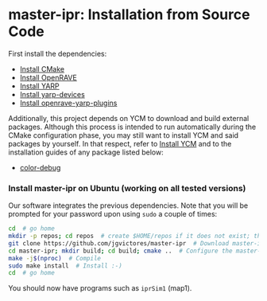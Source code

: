 # master-ipr: Installation from Source Code

First install the dependencies:
- [Install CMake](https://github.com/roboticslab-uc3m/installation-guides/blob/master/install-cmake.md)
- [Install OpenRAVE](https://github.com/roboticslab-uc3m/installation-guides/blob/master/install-openrave.md)
- [Install YARP](https://github.com/roboticslab-uc3m/installation-guides/blob/master/install-yarp.md)
- [Install yarp-devices](https://github.com/asrob-uc3m/yarp-devices/blob/develop/doc/yarp-devices-install.md)
- [Install openrave-yarp-plugins](https://github.com/roboticslab-uc3m/openrave-yarp-plugins/blob/develop/doc/openrave-yarp-plugins-install.md)

Additionally, this project depends on YCM to download and build external packages. Although this process is intended to run automatically during the CMake configuration phase, you may still want to install YCM and said packages by yourself. In that respect, refer to [Install YCM](https://github.com/roboticslab-uc3m/installation-guides/blob/master/install-ycm.md) and to the installation guides of any package listed below:

- [color-debug](https://github.com/roboticslab-uc3m/color-debug)

### Install master-ipr on Ubuntu (working on all tested versions)

Our software integrates the previous dependencies. Note that you will be prompted for your password upon using `sudo` a couple of times:

```bash
cd  # go home
mkdir -p repos; cd repos  # create $HOME/repos if it does not exist; then, enter it
git clone https://github.com/jgvictores/master-ipr  # Download master-ipr software from the repository
cd master-ipr; mkdir build; cd build; cmake ..  # Configure the master-ipr software
make -j$(nproc)  # Compile
sudo make install  # Install :-)
cd  # go home
```

You should now have programs such as `iprSim1` (map1).
